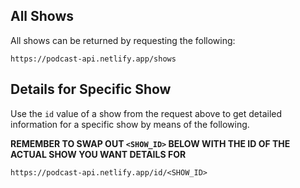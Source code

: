 ## All Shows

All shows can be returned by requesting the following:

```
https://podcast-api.netlify.app/shows
```

## Details for Specific Show

Use the `id` value of a show from the request above to get detailed information for a specific show by means of the following.

**REMEMBER TO SWAP OUT `<SHOW_ID>` BELOW WITH THE ID OF THE ACTUAL SHOW YOU WANT DETAILS FOR**

```
https://podcast-api.netlify.app/id/<SHOW_ID>
```